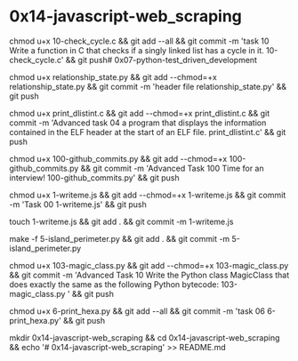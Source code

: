 # 0x14-javascript-web_scraping


chmod u+x 10-check_cycle.c && git add --all && git commit -m 'task 10 Write a function in C that checks if a singly linked list has a cycle in it. 10-check_cycle.c' && git push# 0x07-python-test_driven_development

chmod u+x relationship_state.py && git add --chmod=+x relationship_state.py && git commit -m 'header file relationship_state.py' && git push

chmod u+x print_dlistint.c && git add --chmod=+x print_dlistint.c && git commit -m 'Advanced task 04 a program that displays the information contained in the ELF header at the start of an ELF file. print_dlistint.c' && git push

chmod u+x 100-github_commits.py && git add --chmod=+x 100-github_commits.py && git commit -m 'Advanced Task 100 Time for an interview! 100-github_commits.py' && git push

chmod u+x 1-writeme.js && git add --chmod=+x 1-writeme.js && git commit -m 'Task 00 1-writeme.js' && git push

touch 1-writeme.js && git add . && git commit -m 1-writeme.js

make -f 5-island_perimeter.py && git add . && git commit -m 5-island_perimeter.py

chmod u+x 103-magic_class.py && git add --chmod=+x 103-magic_class.py && git commit -m 'Advanced Task 10 Write the Python class MagicClass that does exactly the same as the following Python bytecode: 103-magic_class.py ' && git push

chmod u+x 6-print_hexa.py && git add --all && git commit -m 'task 06 6-print_hexa.py' && git push

mkdir 0x14-javascript-web_scraping && cd 0x14-javascript-web_scraping && echo '# 0x14-javascript-web_scraping' >> README.md
